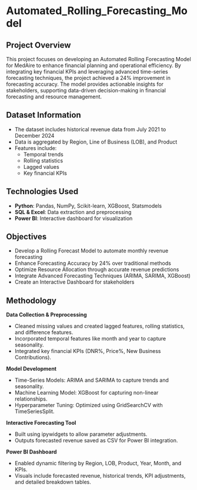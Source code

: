 
# Automated_Rolling_Forecasting_Model

## Project Overview
This project focuses on developing an Automated Rolling Forecasting Model for MedAire to enhance financial planning and operational efficiency. By integrating key financial KPIs and leveraging advanced time-series forecasting techniques, the project achieved a 24% improvement in forecasting accuracy. The model provides actionable insights for stakeholders, supporting data-driven decision-making in financial forecasting and resource management.

## Dataset Information
- The dataset includes historical revenue data from July 2021 to December 2024
- Data is aggregated by Region, Line of Business (LOB), and Product
- Features include:
  - Temporal trends
  - Rolling statistics
  - Lagged values
  - Key financial KPIs

## Technologies Used
- **Python**: Pandas, NumPy, Scikit-learn, XGBoost, Statsmodels
- **SQL & Excel**: Data extraction and preprocessing
- **Power BI**: Interactive dashboard for visualization

## Objectives
- Develop a Rolling Forecast Model to automate monthly revenue forecasting
- Enhance Forecasting Accuracy by 24% over traditional methods
- Optimize Resource Allocation through accurate revenue predictions
- Integrate Advanced Forecasting Techniques (ARIMA, SARIMA, XGBoost)
- Create an Interactive Dashboard for stakeholders
  
## Methodology

**Data Collection & Preprocessing**
- Cleaned missing values and created lagged features, rolling statistics, and difference features.
- Incorporated temporal features like month and year to capture seasonality.
- Integrated key financial KPIs (DNR%, Price%, New Business Contributions).
  
**Model Development**
- Time-Series Models: ARIMA and SARIMA to capture trends and seasonality.
- Machine Learning Model: XGBoost for capturing non-linear relationships.
- Hyperparameter Tuning: Optimized using GridSearchCV with TimeSeriesSplit.

**Interactive Forecasting Tool**
 - Built using ipywidgets to allow parameter adjustments.
 - Outputs forecasted revenue saved as CSV for Power BI integration.
   
**Power BI Dashboard**
- Enabled dynamic filtering by Region, LOB, Product, Year, Month, and KPIs.
- Visuals include forecasted revenue, historical trends, KPI adjustments, and detailed breakdown tables.
